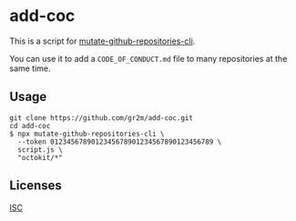 # add-coc

This is a script for [mutate-github-repositories-cli](https://github.com/gr2m/mutate-github-repositories-cli/).

You can use it to add a `CODE_OF_CONDUCT.md` file to many repositories at the same time.

## Usage

```
git clone https://github.com/gr2m/add-coc.git
cd add-coc
$ npx mutate-github-repositories-cli \
  --token 0123456789012345678901234567890123456789 \
  script.js \
  "octokit/*"
```

## Licenses

[ISC](LICENSE.md)
